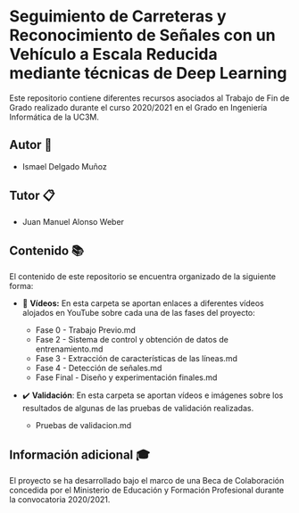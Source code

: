 # Seguimiento de Carreteras y Reconocimiento de Señales con un Vehículo a Escala Reducida mediante técnicas de Deep Learning 

Este repositorio contiene diferentes recursos asociados al Trabajo de Fin de Grado realizado durante el curso 2020/2021 en el Grado en Ingeniería Informática de la UC3M. 

## Autor :pencil: 

- Ismael Delgado Muñoz

## Tutor :clipboard: 

- Juan Manuel Alonso Weber

## Contenido :books: 

El contenido de este repositorio se encuentra organizado de la siguiente forma: 

- :movie_camera: **Vídeos:** En esta carpeta se aportan enlaces a diferentes vídeos alojados en YouTube sobre cada una de las fases del proyecto: 

    - Fase 0 - Trabajo Previo.md
    - Fase 2 - Sistema de control y obtención de datos de entrenamiento.md
    - Fase 3 - Extracción de características de las líneas.md
    - Fase 4 - Detección de señales.md
    - Fase Final - Diseño y experimentación finales.md

- :heavy_check_mark: **Validación**: En esta carpeta se aportan vídeos e imágenes sobre los resultados de algunas de las pruebas de validación realizadas. 

    - Pruebas de validacion.md

## Información adicional :mortar_board:

El proyecto se ha desarrollado bajo el marco de una Beca de Colaboración concedida por el Ministerio de Educación y Formación Profesional durante la convocatoria 2020/2021.

